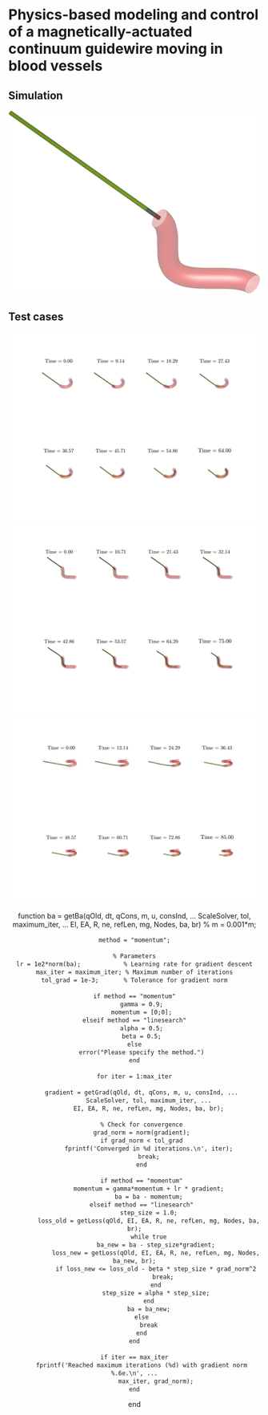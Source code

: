 # Physics-based modeling and control of a magnetically-actuated continuum guidewire moving in blood vessels

## Simulation
<div align="center">
  <img src="assets/anime.gif" alt="Simulation">
</div>

## Test cases
<div align="center">
  <img src="assets/1.jpg" alt="Case 1">
</div>

<div align="center">
  <img src="assets/2.jpg" alt="Case 2">
</div>

<div align="center">
  <img src="assets/3.jpg" alt="Case 3">


function ba = getBa(qOld, dt, qCons, m, u, consInd, ...
                    ScaleSolver, tol, maximum_iter, ...
                    EI, EA, R, ne, refLen, mg, Nodes, ba, br)
    % m = 0.001*m;

    method = "momentum";

    % Parameters
    lr = 1e2*norm(ba);            % Learning rate for gradient descent
    max_iter = maximum_iter; % Maximum number of iterations
    tol_grad = 1e-3;       % Tolerance for gradient norm

    if method == "momentum"
        gamma = 0.9;
        momentum = [0;0];
    elseif method == "linesearch"
        alpha = 0.5;
        beta = 0.5;
    else
        error("Please specify the method.")
    end
    
    for iter = 1:max_iter

        gradient = getGrad(qOld, dt, qCons, m, u, consInd, ...
            ScaleSolver, tol, maximum_iter, ...
            EI, EA, R, ne, refLen, mg, Nodes, ba, br);

        % Check for convergence
        grad_norm = norm(gradient);
        if grad_norm < tol_grad
            fprintf('Converged in %d iterations.\n', iter);
            break;
        end
        
        if method == "momentum"
            momentum = gamma*momentum + lr * gradient;
            ba = ba - momentum;
        elseif method == "linesearch"
            step_size = 1.0;
            loss_old = getLoss(qOld, EI, EA, R, ne, refLen, mg, Nodes, ba, br);
            while true
                ba_new = ba - step_size*gradient;
                loss_new = getLoss(qOld, EI, EA, R, ne, refLen, mg, Nodes, ba_new, br);
                if loss_new <= loss_old - beta * step_size * grad_norm^2
                    break;
                end
                step_size = alpha * step_size;
            end
            ba = ba_new;
        else
            break
        end
    end
    
    if iter == max_iter
        fprintf('Reached maximum iterations (%d) with gradient norm %.6e.\n', ...
                max_iter, grad_norm);
    end
end
